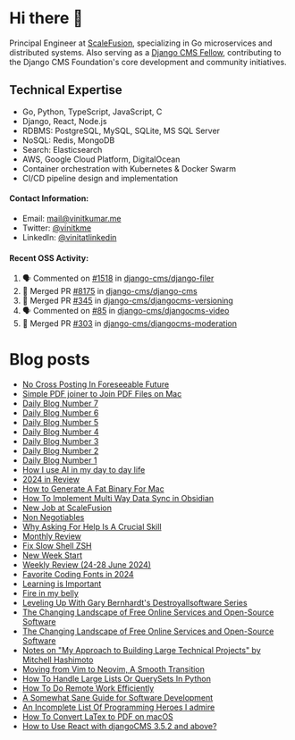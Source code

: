 # Hi there 👋

Principal Engineer at [ScaleFusion](https://scalefusion.com/), specializing in Go microservices and distributed systems. Also serving as a [Django CMS Fellow](https://www.django-cms.org/en/blog/2024/11/07/welcoming-vinit-kumar-as-the-newest-django-cms-fellow/), contributing to the Django CMS Foundation's core development and community initiatives.

## Technical Expertise

- Go, Python, TypeScript, JavaScript, C
- Django, React, Node.js
- RDBMS: PostgreSQL, MySQL, SQLite, MS SQL Server
- NoSQL: Redis, MongoDB
- Search: Elasticsearch
- AWS, Google Cloud Platform, DigitalOcean
- Container orchestration with Kubernetes & Docker Swarm
- CI/CD pipeline design and implementation

#### Contact Information:

- Email: <a href="mailto:mail@vinitkumar.me">mail@vinitkumar.me</a>
- Twitter: [@vinitkme](https://twitter.com/vinitkme)
- LinkedIn: [@vinitatlinkedin](https://www.linkedin.com/in/vinitatlinkedin/)  

#### Recent OSS Activity:

<!--START_SECTION:activity-->
1. 🗣 Commented on [#1518](https://github.com/django-cms/django-filer/pull/1518#issuecomment-2711354015) in [django-cms/django-filer](https://github.com/django-cms/django-filer)
2. 🎉 Merged PR [#8175](https://github.com/django-cms/django-cms/pull/8175) in [django-cms/django-cms](https://github.com/django-cms/django-cms)
3. 🎉 Merged PR [#345](https://github.com/django-cms/djangocms-versioning/pull/345) in [django-cms/djangocms-versioning](https://github.com/django-cms/djangocms-versioning)
4. 🗣 Commented on [#85](https://github.com/django-cms/djangocms-video/pull/85#issuecomment-2704511722) in [django-cms/djangocms-video](https://github.com/django-cms/djangocms-video)
5. 🎉 Merged PR [#303](https://github.com/django-cms/djangocms-moderation/pull/303) in [django-cms/djangocms-moderation](https://github.com/django-cms/djangocms-moderation)
<!--END_SECTION:activity-->

# Blog posts
<!-- BLOG-POST-LIST:START -->
- [No Cross Posting In Foreseeable Future](https://vinitkumar.me/no-cross-posting/)
- [Simple PDF joiner to Join PDF Files on Mac](https://vinitkumar.me/pdf-joiner/)
- [Daily Blog Number 7](https://vinitkumar.me/daily-short-blog-7/)
- [Daily Blog Number 6](https://vinitkumar.me/daily-short-blog-6/)
- [Daily Blog Number 5](https://vinitkumar.me/daily-short-blog-5/)
- [Daily Blog Number 4](https://vinitkumar.me/daily-short-blog-4/)
- [Daily Blog Number 3](https://vinitkumar.me/daily-short-blog-3/)
- [Daily Blog Number 2](https://vinitkumar.me/daily-short-blog-2/)
- [Daily Blog Number 1](https://vinitkumar.me/daily-short-blog-1/)
- [How I use AI in my day to day life](https://vinitkumar.me/how-i-use-ai/)
- [2024 in Review](https://vinitkumar.me/2024-a-review/)
- [How to Generate A Fat Binary For Mac](https://vinitkumar.me/how-to-generate-fat-binary-mac/)
- [How To Implement Multi Way Data Sync in Obsidian](https://vinitkumar.me/implement-multi-way-sync-obsidian/)
- [New Job at ScaleFusion](https://vinitkumar.me/new-job/)
- [Non Negotiables](https://vinitkumar.me/non-negotiables/)
- [Why Asking For Help Is A Crucial Skill](https://vinitkumar.me/ask-for-help/)
- [Monthly Review](https://vinitkumar.me/monthly-review/)
- [Fix Slow Shell ZSH](https://vinitkumar.me/fix-slow-zsh-shell/)
- [New Week Start](https://vinitkumar.me/weekstart-july-1/)
- [Weekly Review &lpar;24-28 June 2024&rpar;](https://vinitkumar.me/weekly-review-1/)
- [Favorite Coding Fonts in 2024](https://vinitkumar.me/favourite-coding-font/)
- [Learning is Important](https://vinitkumar.me/always-learning/)
- [Fire in my belly](https://vinitkumar.me/fire-in-my-belly/)
- [Leveling Up With Gary Bernhardt&#39;s Destroyallsoftware Series](https://vinitkumar.me/coding-from-scratch/)
- [The Changing Landscape of Free Online Services and Open-Source Software](https://vinitkumar.me/changing-oss-landscape/)
- [The Changing Landscape of Free Online Services and Open-Source Software](https://vinitkumar.me/ask-for-help/changing-oss-landscape/)
- [Notes on &quot;My Approach to Building Large Technical Projects&quot; by Mitchell Hashimoto](https://vinitkumar.me/how-to-approach-large-projects/)
- [Moving from Vim to Neovim, A Smooth Transition](https://vinitkumar.me/vim-to-nvim-transition/)
- [How To Handle Large Lists Or QuerySets In Python](https://vinitkumar.me/memory-efficient-python/)
- [How To Do Remote Work Efficiently](https://vinitkumar.me/how-to-remote/)
- [A Somewhat Sane Guide for Software Development](https://vinitkumar.me/development-practises/)
- [An Incomplete List Of Programming Heroes I admire](https://vinitkumar.me/programming-heroes/)
- [How To Convert LaTex to PDF on macOS](https://vinitkumar.me/2019-01-16-Converting-Latex-to-PDF-on-macOS/)
- [How to Use React with djangoCMS 3.5.2 and above?](https://vinitkumar.me/2018-05-24-React-With-Django-CMS/)
<!-- BLOG-POST-LIST:END -->
